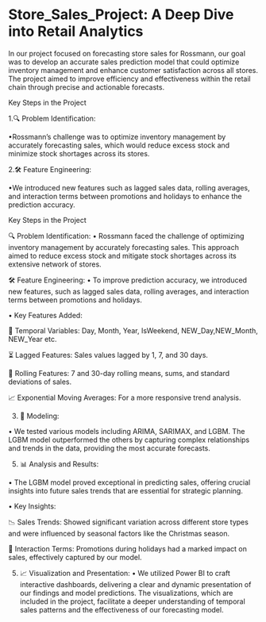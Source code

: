 # Store_Sales_Project: A Deep Dive into Retail Analytics

In our project focused on forecasting store sales for Rossmann, our goal was to develop an accurate sales prediction model that could optimize inventory management and enhance customer satisfaction across all stores. The project aimed to improve efficiency and effectiveness within the retail chain through precise and actionable forecasts.

Key Steps in the Project

1.🔍 Problem Identification:

•Rossmann’s challenge was to optimize inventory management by accurately forecasting sales, which would reduce excess stock and minimize stock shortages across its stores.

2.🛠️ Feature Engineering:

•We introduced new features such as lagged sales data, rolling averages, and interaction terms between promotions and holidays to enhance the prediction accuracy.

Key Steps in the Project

🔍 Problem Identification:
• Rossmann faced the challenge of optimizing inventory management by accurately forecasting sales. This approach aimed to reduce excess stock and mitigate stock shortages across its extensive network of stores.

🛠️ Feature Engineering:
• To improve prediction accuracy, we introduced new features, such as lagged sales data, rolling averages, and interaction terms between promotions and holidays.

• Key Features Added:

📅 Temporal Variables: Day, Month, Year, IsWeekend, NEW_Day,NEW_Month, NEW_Year etc.

⏳ Lagged Features: Sales values lagged by 1, 7, and 30 days.

🔄 Rolling Features: 7 and 30-day rolling means, sums, and standard deviations of sales.

📈 Exponential Moving Averages: For a more responsive trend analysis.

3. 📍 Modeling:
   
• We tested various models including ARIMA, SARIMAX, and LGBM. The LGBM model outperformed the others by capturing complex relationships and trends in the data, providing the most accurate forecasts.

5. 📊 Analysis and Results:
   
• The LGBM model proved exceptional in predicting sales, offering crucial insights into future sales trends that are essential for strategic planning.

• Key Insights:

📉 Sales Trends: Showed significant variation across different store types and were influenced by seasonal factors like the Christmas season.

📆 Interaction Terms: Promotions during holidays had a marked impact on sales, effectively captured by our model.

5. 📈 Visualization and Presentation:
• We utilized Power BI to craft interactive dashboards, delivering a clear and dynamic presentation of our findings and model predictions. The visualizations, which are included in the project, facilitate a deeper understanding of temporal sales patterns and the effectiveness of our forecasting model.
